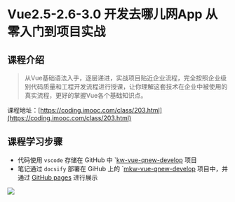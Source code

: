 # Vue2.5-2.6-3.0 开发去哪儿网App 从零入门到项目实战

## 课程介绍

> 从Vue基础语法入手，逐层递进，实战项目贴近企业流程，完全按照企业级别代码质量和工程开发流程进行授课，让你理解这套技术在企业中被使用的真实流程，更好的掌握Vue各个基础知识点。

课程地址：[https://coding.imooc.com/class/203.html](https://coding.imooc.com/class/203.html)

## 课程学习步骤

* 代码使用 `vscode` 存储在 GitHub 中 `[kw-vue-qnew-develop](https://github.com/xiaodongxier/mkw-vue-qnew-develop) 项目
* 笔记通过 `docsify` 部署在 GiHub 上的 `[mkw-vue-qnew-develop](https://github.com/xiaodongxier/mkw-vue-qnew-develop) 项目中，并通过 [GitHub pages](https://github.xiaodongxier.com/mkw-vue-qnew-develop) 进行展示



![](https://upfile.wangyongjie.cn/preview/20220426150904TfaznIJvw.png)